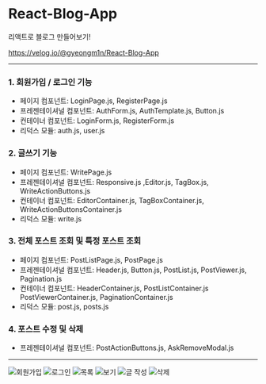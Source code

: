 # React-Blog-App
리액트로 블로그 만들어보기!

https://velog.io/@gyeongm1n/React-Blog-App

---------
### 1.  회원가입 / 로그인 기능
- 페이지 컴포넌트: LoginPage.js, RegisterPage.js
- 프레젠테이셔널 컴포넌트: AuthForm.js, AuthTemplate.js, Button.js
- 컨테이너 컴포넌트: LoginForm.js, RegisterForm.js
- 리덕스 모듈: auth.js, user.js

### 2. 글쓰기 기능
- 페이지 컴포넌트: WritePage.js
- 프레젠테이셔널 컴포넌트: Responsive.js ,Editor.js, TagBox.js, WriteActionButtons.js
- 컨테이너 컴포넌트: EditorContainer.js, TagBoxContainer.js, WriteActionButtonsContainer.js
- 리덕스 모듈: write.js

### 3. 전체 포스트 조회 및 특정 포스트 조회
- 페이지 컴포넌트: PostListPage.js, PostPage.js
- 프레젠테이셔널 컴포넌트: Header.js, Button.js, PostList.js, PostViewer.js, Pagination.js
- 컨테이너 컴포넌트: HeaderContainer.js, PostListContainer.js PostViewerContainer.js, PaginationContainer.js
- 리덕스 모듈: post.js, posts.js

### 4. 포스트 수정 및 삭제
- 프레젠테이셔널 컴포넌트: PostActionButtons.js, AskRemoveModal.js

-----
![회원가입](https://user-images.githubusercontent.com/63990390/126594290-c65a3123-475d-4290-a53e-df560f9ede2c.PNG)
![로그인](https://user-images.githubusercontent.com/63990390/126594295-de399072-0f9a-45f6-9364-b79e4a81be81.PNG)
![목록](https://user-images.githubusercontent.com/63990390/126594300-d5ee8273-526a-49c1-8dfd-f5a2455e9b59.PNG)
![보기](https://user-images.githubusercontent.com/63990390/126594394-01b62965-a98b-4fea-a6e9-d4d4c9b0ce4f.PNG)
![글 작성](https://user-images.githubusercontent.com/63990390/126594308-bc9fad17-c99c-48fd-acb2-45ab9435b9a2.PNG)
![삭제](https://user-images.githubusercontent.com/63990390/126594312-a9086f6d-f0e0-4c6d-9932-e779b9a38e6c.PNG)


